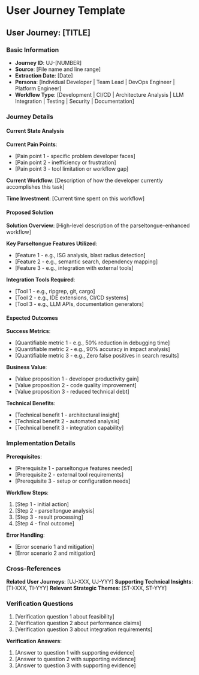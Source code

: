 # User Journey Template

## User Journey: [TITLE]

### Basic Information
- **Journey ID**: UJ-[NUMBER]
- **Source**: [File name and line range]
- **Extraction Date**: [Date]
- **Persona**: [Individual Developer | Team Lead | DevOps Engineer | Platform Engineer]
- **Workflow Type**: [Development | CI/CD | Architecture Analysis | LLM Integration | Testing | Security | Documentation]

### Journey Details

#### Current State Analysis
**Current Pain Points**:
- [Pain point 1 - specific problem developer faces]
- [Pain point 2 - inefficiency or frustration]
- [Pain point 3 - tool limitation or workflow gap]

**Current Workflow**:
[Description of how the developer currently accomplishes this task]

**Time Investment**:
[Current time spent on this workflow]

#### Proposed Solution
**Solution Overview**:
[High-level description of the parseltongue-enhanced workflow]

**Key Parseltongue Features Utilized**:
- [Feature 1 - e.g., ISG analysis, blast radius detection]
- [Feature 2 - e.g., semantic search, dependency mapping]
- [Feature 3 - e.g., integration with external tools]

**Integration Tools Required**:
- [Tool 1 - e.g., ripgrep, git, cargo]
- [Tool 2 - e.g., IDE extensions, CI/CD systems]
- [Tool 3 - e.g., LLM APIs, documentation generators]

#### Expected Outcomes

**Success Metrics**:
- [Quantifiable metric 1 - e.g., 50% reduction in debugging time]
- [Quantifiable metric 2 - e.g., 90% accuracy in impact analysis]
- [Quantifiable metric 3 - e.g., Zero false positives in search results]

**Business Value**:
- [Value proposition 1 - developer productivity gain]
- [Value proposition 2 - code quality improvement]
- [Value proposition 3 - reduced technical debt]

**Technical Benefits**:
- [Technical benefit 1 - architectural insight]
- [Technical benefit 2 - automated analysis]
- [Technical benefit 3 - integration capability]

### Implementation Details

**Prerequisites**:
- [Prerequisite 1 - parseltongue features needed]
- [Prerequisite 2 - external tool requirements]
- [Prerequisite 3 - setup or configuration needs]

**Workflow Steps**:
1. [Step 1 - initial action]
2. [Step 2 - parseltongue analysis]
3. [Step 3 - result processing]
4. [Step 4 - final outcome]

**Error Handling**:
- [Error scenario 1 and mitigation]
- [Error scenario 2 and mitigation]

### Cross-References
**Related User Journeys**: [UJ-XXX, UJ-YYY]
**Supporting Technical Insights**: [TI-XXX, TI-YYY]
**Relevant Strategic Themes**: [ST-XXX, ST-YYY]

### Verification Questions
1. [Verification question 1 about feasibility]
2. [Verification question 2 about performance claims]
3. [Verification question 3 about integration requirements]

**Verification Answers**:
1. [Answer to question 1 with supporting evidence]
2. [Answer to question 2 with supporting evidence]
3. [Answer to question 3 with supporting evidence]